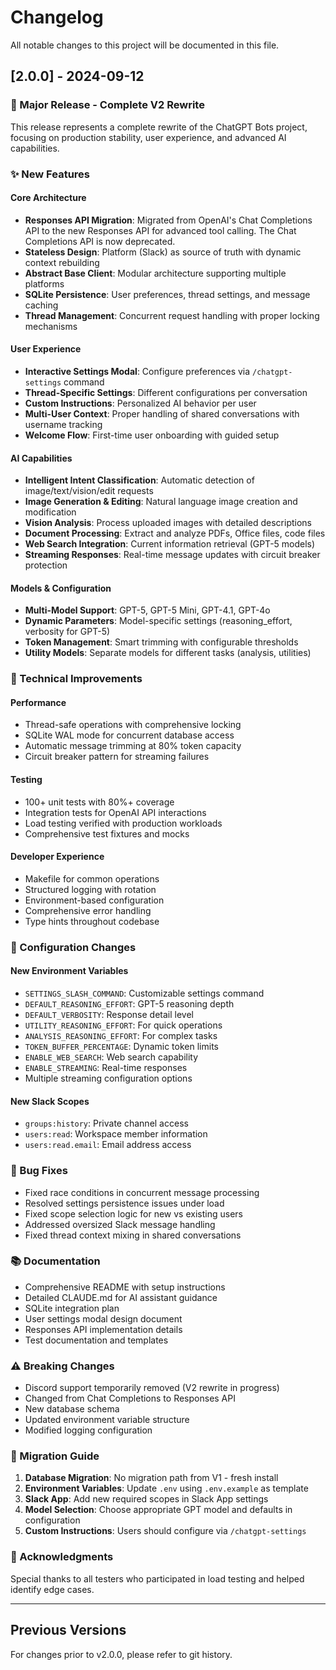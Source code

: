 # Changelog

All notable changes to this project will be documented in this file.

## [2.0.0] - 2024-09-12

### 🎉 Major Release - Complete V2 Rewrite

This release represents a complete rewrite of the ChatGPT Bots project, focusing on production stability, user experience, and advanced AI capabilities.

### ✨ New Features

#### Core Architecture
- **Responses API Migration**: Migrated from OpenAI's Chat Completions API to the new Responses API for advanced tool calling. The Chat Completions API is now deprecated.
- **Stateless Design**: Platform (Slack) as source of truth with dynamic context rebuilding
- **Abstract Base Client**: Modular architecture supporting multiple platforms
- **SQLite Persistence**: User preferences, thread settings, and message caching
- **Thread Management**: Concurrent request handling with proper locking mechanisms

#### User Experience
- **Interactive Settings Modal**: Configure preferences via `/chatgpt-settings` command
- **Thread-Specific Settings**: Different configurations per conversation
- **Custom Instructions**: Personalized AI behavior per user
- **Multi-User Context**: Proper handling of shared conversations with username tracking
- **Welcome Flow**: First-time user onboarding with guided setup

#### AI Capabilities
- **Intelligent Intent Classification**: Automatic detection of image/text/vision/edit requests
- **Image Generation & Editing**: Natural language image creation and modification
- **Vision Analysis**: Process uploaded images with detailed descriptions
- **Document Processing**: Extract and analyze PDFs, Office files, code files
- **Web Search Integration**: Current information retrieval (GPT-5 models)
- **Streaming Responses**: Real-time message updates with circuit breaker protection

#### Models & Configuration
- **Multi-Model Support**: GPT-5, GPT-5 Mini, GPT-4.1, GPT-4o
- **Dynamic Parameters**: Model-specific settings (reasoning_effort, verbosity for GPT-5)
- **Token Management**: Smart trimming with configurable thresholds
- **Utility Models**: Separate models for different tasks (analysis, utilities)

### 🔧 Technical Improvements

#### Performance
- Thread-safe operations with comprehensive locking
- SQLite WAL mode for concurrent database access
- Automatic message trimming at 80% token capacity
- Circuit breaker pattern for streaming failures

#### Testing
- 100+ unit tests with 80%+ coverage
- Integration tests for OpenAI API interactions
- Load testing verified with production workloads
- Comprehensive test fixtures and mocks

#### Developer Experience
- Makefile for common operations
- Structured logging with rotation
- Environment-based configuration
- Comprehensive error handling
- Type hints throughout codebase

### 📝 Configuration Changes

#### New Environment Variables
- `SETTINGS_SLASH_COMMAND`: Customizable settings command
- `DEFAULT_REASONING_EFFORT`: GPT-5 reasoning depth
- `DEFAULT_VERBOSITY`: Response detail level
- `UTILITY_REASONING_EFFORT`: For quick operations
- `ANALYSIS_REASONING_EFFORT`: For complex tasks
- `TOKEN_BUFFER_PERCENTAGE`: Dynamic token limits
- `ENABLE_WEB_SEARCH`: Web search capability
- `ENABLE_STREAMING`: Real-time responses
- Multiple streaming configuration options

#### New Slack Scopes
- `groups:history`: Private channel access
- `users:read`: Workspace member information
- `users:read.email`: Email address access

### 🐛 Bug Fixes
- Fixed race conditions in concurrent message processing
- Resolved settings persistence issues under load
- Fixed scope selection logic for new vs existing users
- Addressed oversized Slack message handling
- Fixed thread context mixing in shared conversations

### 📚 Documentation
- Comprehensive README with setup instructions
- Detailed CLAUDE.md for AI assistant guidance
- SQLite integration plan
- User settings modal design document
- Responses API implementation details
- Test documentation and templates

### ⚠️ Breaking Changes
- Discord support temporarily removed (V2 rewrite in progress)
- Changed from Chat Completions to Responses API
- New database schema
- Updated environment variable structure
- Modified logging configuration

### 🔄 Migration Guide

1. **Database Migration**: No migration path from V1 - fresh install
2. **Environment Variables**: Update `.env` using `.env.example` as template
3. **Slack App**: Add new required scopes in Slack App settings
4. **Model Selection**: Choose appropriate GPT model and defaults in configuration
5. **Custom Instructions**: Users should configure via `/chatgpt-settings`


### 🙏 Acknowledgments
Special thanks to all testers who participated in load testing and helped identify edge cases.

---

## Previous Versions

For changes prior to v2.0.0, please refer to git history.